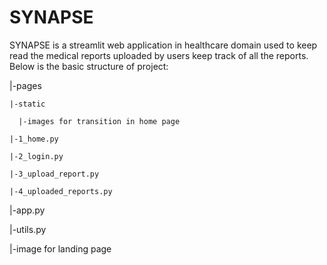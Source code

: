 # SYNAPSE
SYNAPSE is a streamlit web application in healthcare domain used to keep read the medical reports uploaded by users keep track of all the reports. 
Below is the basic structure of project:

|-pages

    |-static
    
      |-images for transition in home page
    
    |-1_home.py
    
    |-2_login.py
    
    |-3_upload_report.py
    
    |-4_uploaded_reports.py

|-app.py

|-utils.py

|-image for landing page
